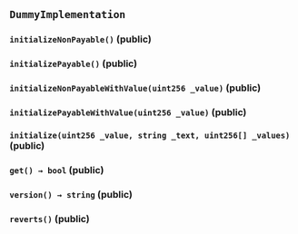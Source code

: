 ## `DummyImplementation`






### `initializeNonPayable()` (public)





### `initializePayable()` (public)





### `initializeNonPayableWithValue(uint256 _value)` (public)





### `initializePayableWithValue(uint256 _value)` (public)





### `initialize(uint256 _value, string _text, uint256[] _values)` (public)





### `get() → bool` (public)





### `version() → string` (public)





### `reverts()` (public)








